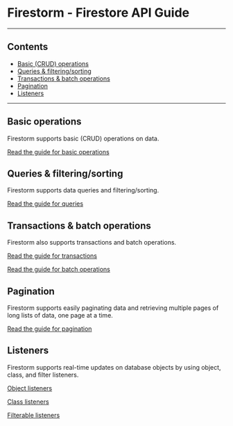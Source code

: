 # Firestorm - Firestore API Guide

---

## Contents

* [Basic (CRUD) operations](#basic-operations)
* [Queries & filtering/sorting](#queries--filteringsorting)
* [Transactions & batch operations](#transactions--batch-operations)
* [Pagination](#pagination)
* [Listeners](#listeners)

---

## Basic operations

Firestorm supports basic (CRUD) operations on data.

[Read the guide for basic operations](basic-operations.md)

## Queries & filtering/sorting

Firestorm supports data queries and filtering/sorting.

[Read the guide for queries](queries.md)

## Transactions & batch operations

Firestorm also supports transactions and batch operations.

[Read the guide for transactions](API-Transactions.md)

[Read the guide for batch operations](API-Batches.md)

## Pagination

Firestorm supports easily paginating data and retrieving multiple pages of long lists of data, one page at a time.

[Read the guide for pagination](pagination.md)

## Listeners

Firestorm supports real-time updates on database objects by using object, class, and filter listeners.

[Object listeners](listeners-objects.md)

[Class listeners](listeners-classes.md)

[Filterable listeners](listeners-filterables.md)

